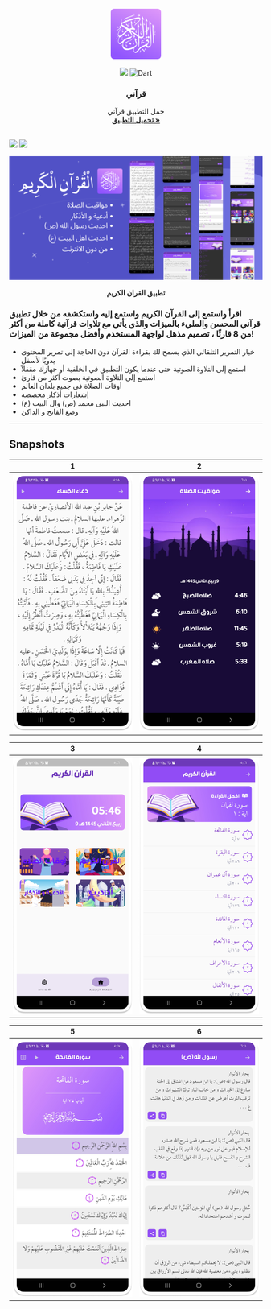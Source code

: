 
<br />
<div align="center">
  <a href="https://github.com/itsherifAhmed">
    <img src="image/Logo.png" alt="Logo" width="100" height="100">
  </a>

![](https://img.shields.io/badge/flutter-framework-green?logo=flutter)
![Dart](https://img.shields.io/badge/Dart-Language-blue?logo=dart)

<h3 align="center">قرآني</h3>

  <p align="center">
    حمل التطبيق قرآني 
    <br />
    <a href="View raw"><strong>تحميل التطبيق »</strong></a>
    <br />
    <br />
    
  </p>
</div>




<img height="50" src="https://user-images.githubusercontent.com/25181517/117269608-b7dcfb80-ae58-11eb-8e66-6cc8753553f0.png"> <img height="50" src="https://user-images.githubusercontent.com/25181517/121406611-a8246b80-c95e-11eb-9b11-b771486377f6.png"> 




<p><img src="image/Framelog.png" /></p>
<p align="center"><b>تطبيق القران الكريم</b></p>

### اقرأ واستمع إلى القرآن الكريم واستمع إليه واستكشفه من خلال تطبيق قرآني المحسن  والمليء بالميزات والذي يأتي مع تلاوات قرآنية كاملة من أكثر من 8 قارئًا ، تصميم مذهل لواجهة المستخدم وأفضل مجموعة من الميزات!


- خيار التمرير التلقائي الذي يسمح لك بقراءة القرآن دون الحاجة إلى تمرير المحتوى يدويًا لأسفل
- استمع إلى التلاوة الصوتية حتى عندما يكون التطبيق في الخلفية أو جهازك مقفلاً
- استمع إلى التلاوة الصوتية بصوت اكثر من قارئ
- أوقات الصلاة في جميع بلدان العالم
- إشعارات أذكار مخصصه
- احديث النبي محمد (ص) وال البيت (ع)
- وضع الفاتح و الداكن






------------------------------







## Snapshots


| 1 | 2                       |
|------|-------------------------------------------|
|<img src="image/iPhone 14 & 15 Pro - 17.png" width="400">| <img src="image/iPhone 14 & 15 Pro - 18.png" width="400"> |


| 3                                      | 4                         |
|---------------------------------------------|----------------------------------------------|
| <img src="image/iPhone 14 & 15 Pro - 1.png" width="400"> | <img src="image/iPhone 14 & 15 Pro - 3.png" width="400"> |


| 5                                     | 6                             |
|----------------------------------------------|----------------------------------------------|
| <img src="image/iPhone 14 & 15 Pro - 5.png" width="400"> | <img src="image/iPhone 14 & 15 Pro - 9 - Copy.png" width="400"> |



